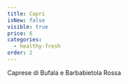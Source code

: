 ```yaml
---
title: Capri
isNew: false
visible: true
price: 6
categories:
  - healthy-fresh
order: 2
---
```


Caprese di Bufala e Barbabietola Rossa
